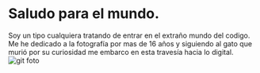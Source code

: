 # Saludo para el mundo.
  Soy un tipo cualquiera tratando de entrar en el extraño mundo del codigo. 
  Me he dedicado a la fotografía por mas de 16 años y siguiendo al gato que murió por su curiosidad me embarco en esta travesía hacia lo digital.
 ![git foto]()
  
  

<!--
**LucasBorchardt/LucasBorchardt** is a ✨ _special_ ✨ repository because its `README.md` (this file) appears on your GitHub profile.

Here are some ideas to get you started:

- 🔭 I’m currently working on ...
- 🌱 I’m currently learning ...
- 👯 I’m looking to collaborate on ...
- 🤔 I’m looking for help with ...
- 💬 Ask me about ...
- 📫 How to reach me: ...
- 😄 Pronouns: ...
- ⚡ Fun fact: ...
-->
